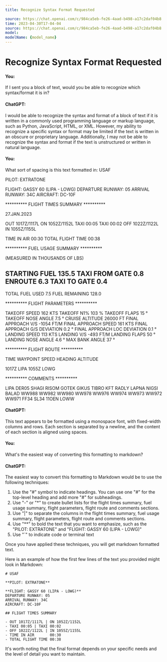 ```yaml
---
title: Recognize Syntax Format Requested

source: https://chat.openai.com/c/984ca5eb-fe26-4aad-b498-a17c2daf04b8
time: 2023-04-30T17-04-04
source: https://chat.openai.com/c/984ca5eb-fe26-4aad-b498-a17c2daf04b8
model: 
modelName: {model_name}
---
```


# Recognize Syntax Format Requested


#### You:
If I sent you a block of text, would you be able to recognize which syntax/format it is in?

#### ChatGPT:
I would be able to recognize the syntax and format of a block of text if it is written in a commonly used programming language or markup language, such as Python, JavaScript, HTML, or XML. However, my ability to recognize a specific syntax or format may be limited if the text is written in an obscure or proprietary language. Additionally, I may not be able to recognize the syntax and format if the text is unstructured or written in natural language.


#### You:
What sort of spacing is this text formatted in:
USAF

PILOT: EXTRATONE

FLIGHT:             GASSY 60 (LIPA - LOWG)
DEPARTURE RUNWAY:   05
ARRIVAL RUNWAY:     34C
AIRCRAFT:           DC-10F

********** FLIGHT TIMES SUMMARY **********

27.JAN.2023

OUT 1017Z/1117L             ON 1052Z/1152L
    TAXI 00:05                 TAXI 00:02
OFF 1022Z/1122L             IN 1055Z/1155L

TIME IN AIR       00:30
TOTAL FLIGHT TIME 00:38

**********  FUEL USAGE SUMMARY  **********

(MEASURED IN THOUSANDS OF LBS)

STARTING FUEL                   135.5
TAXI FROM GATE                    0.8
ENROUTE                           6.3
TAXI TO GATE                      0.4
----
TOTAL FUEL USED                   7.5
FUEL REMAINING                  128.0


**********  FLIGHT PARAMETERS   **********

TAKEOFF SPEED                     162 KTS
TAKEOFF N1%                       103 %
TAKEOFF FLAPS                      15 °
TAKEOFF NOSE ANGLE                7.5 °
CRUISE ALTITUDE                 26000 FT
FINAL APPROACH V/S              -1054 FT/M
FINAL APPROACH SPEED              161 KTS
FINAL APPROACH G/S DEVIATION      0.2 °
FINAL APPROACH LOC DEVIATION      0.1 °
LANDING SPEED                     113 KTS
LANDING V/S                      -493 FT/M
LANDING FLAPS                      50 °
LANDING NOSE ANGLE                4.6 °
MAX BANK ANGLE                     37 °

**********     FLIGHT ROUTE     **********

TIME    WAYPOINT    SPEED     HEADING      ALTITUDE

1017Z   LIPA
1055Z   LOWG

**********       COMMENTS       **********

LIPA DER05 SHAGI RISOM GOTEK GIKUS TIBRO KFT RADLY LAPNA NIGSI BALAD WW988 WW982 WW980 WW978 WW976 WW974 WW973 WW972 WW971 FF34 SL34 11OEN LOWW


#### ChatGPT:
This text appears to be formatted using a monospace font, with fixed-width columns and rows. Each section is separated by a newline, and the content of each section is aligned using spaces.


#### You:
What's the easiest way of converting this formatting to markdown?

#### ChatGPT:
The easiest way to convert this formatting to Markdown would be to use the following techniques:

1. Use the "#" symbol to indicate headings. You can use one "#" for the top-level heading and add more "#" for subheadings.
2. Use "-" or "\*" to create bullet lists for the flight times summary, fuel usage summary, flight parameters, flight route and comments sections.
3. Use "|" to separate the columns in the flight times summary, fuel usage summary, flight parameters, flight route and comments sections.
4. Use "\*\*" to bold the text that you want to emphasize, such as the "PILOT: EXTRATONE" and "FLIGHT: GASSY 60 (LIPA - LOWG)"
5. Use "\`" to indicate code or terminal text

Once you have applied these techniques, you will get markdown formatted text.

Here is an example of how the first few lines of the text you provided might look in Markdown:

```
# USAF

**PILOT: EXTRATONE**

**FLIGHT: GASSY 60 (LIPA - LOWG)**
DEPARTURE RUNWAY: 05
ARRIVAL RUNWAY: 34C
AIRCRAFT: DC-10F

## FLIGHT TIMES SUMMARY

- OUT 1017Z/1117L | ON 1052Z/1152L
- TAXI 00:05 | TAXI 00:02
- OFF 1022Z/1122L | IN 1055Z/1155L
- TIME IN AIR       00:30
- TOTAL FLIGHT TIME 00:38
```

It's worth noting that the final format depends on your specific needs and the level of detail you want to maintain.
